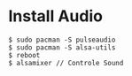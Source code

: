 # Install Audio
    $ sudo pacman -S pulseaudio
    $ sudo pacman -S alsa-utils
    $ reboot
    $ alsamixer // Controle Sound
